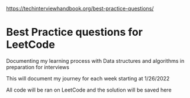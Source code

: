 https://techinterviewhandbook.org/best-practice-questions/

# Best Practice questions for LeetCode

Documenting my learning process with Data structures and algorithms in preparation for interviews

This will document my journey for each week starting at 1/26/2022 

All code will be ran on LeetCode and the solution will be saved here